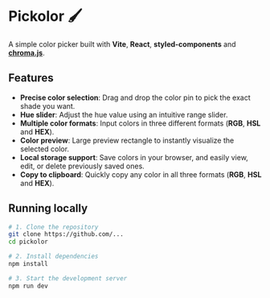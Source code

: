 # Pickolor 🖌️

A simple color picker built with **Vite**, **React**, **styled-components** and **[chroma.js](https://github.com/gka/chroma.js)**.

## Features

* **Precise color selection**: Drag and drop the color pin to pick the exact shade you want.
* **Hue slider**: Adjust the hue value using an intuitive range slider.
* **Multiple color formats**: Input colors in three different formats (**RGB**, **HSL** and **HEX**).
* **Color preview**: Large preview rectangle to instantly visualize the selected color.
* **Local storage support**: Save colors in your browser, and easily view, edit, or delete previously saved ones.
* **Copy to clipboard**: Quickly copy any color in all three formats (**RGB**, **HSL** and **HEX**).

## Running locally

```bash
# 1. Clone the repository
git clone https://github.com/...
cd pickolor

# 2. Install dependencies
npm install

# 3. Start the development server
npm run dev
```
